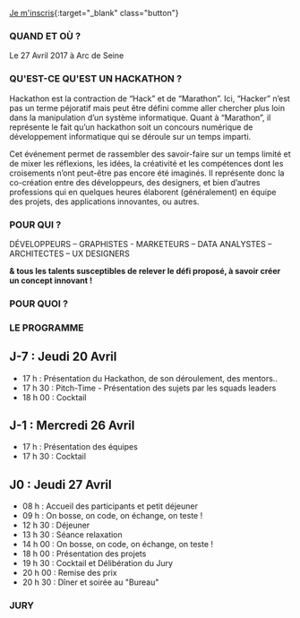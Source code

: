 [Je m'inscris](https://equipe-formation-campusplus.typeform.com/to/FRPaqA){:target="_blank" class="button"}

### QUAND ET OÙ ?
Le 27 Avril 2017 à Arc de Seine

### QU'EST-CE QU'EST UN HACKATHON ?
Hackathon est la contraction de “Hack” et de “Marathon”. Ici, “Hacker” n’est pas un terme péjoratif mais peut être défini comme aller chercher plus loin dans la manipulation d’un système informatique. 
Quant à “Marathon”, il représente le fait qu’un hackathon soit un concours numérique de développement informatique qui se déroule sur un temps imparti.

Cet événement permet de rassembler des savoir-faire sur un temps limité et de mixer les réflexions, les idées, la créativité et les compétences dont les croisements n’ont peut-être pas encore été imaginés. 
Il représente donc la co-création entre des développeurs, des designers, et bien d’autres professions qui en quelques heures élaborent (généralement) en équipe des projets, des applications innovantes, ou autres.

### POUR QUI ?
DÉVELOPPEURS – GRAPHISTES - MARKETEURS – DATA ANALYSTES – ARCHITECTES – UX DESIGNERS 

**& tous les talents susceptibles de relever le défi proposé, à savoir créer un concept innovant !**

### POUR QUOI ?

### LE PROGRAMME

## J-7 : Jeudi 20 Avril 
- 17 h    : Présentation du Hackathon, de son déroulement, des mentors.. 
- 17 h 30 : Pitch-Time - Présentation des sujets par les squads leaders
- 18 h 00 : Cocktail

## J-1 : Mercredi 26 Avril
- 17 h    : Présentation des équipes 
- 17 h 30 : Cocktail 

## J0 : Jeudi 27 Avril
- 08 h    : Accueil des participants et petit déjeuner
- 09 h    : On bosse, on code, on échange, on teste !  
- 12 h 30 : Déjeuner
- 13 h 30 : Séance relaxation 
- 14 h 00 : On bosse, on code, on échange, on teste ! 
- 18 h 00 : Présentation des projets
- 19 h 30 : Cocktail et Délibération du Jury 
- 20 h 00 : Remise des prix
- 20 h 30 : Dîner et soirée au "Bureau"

### JURY